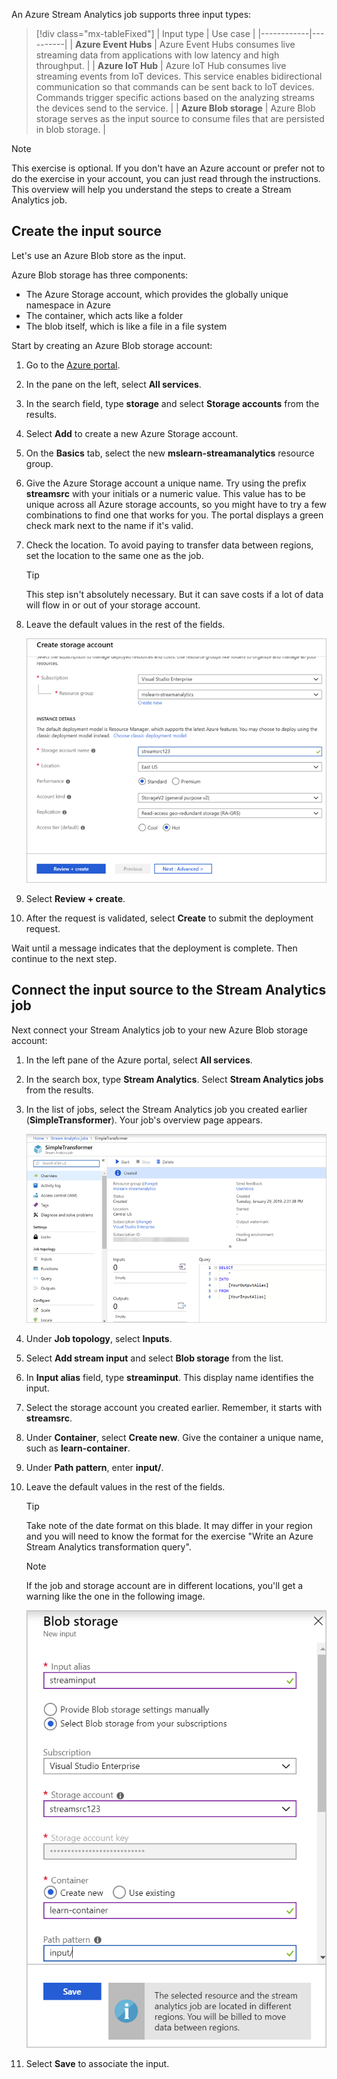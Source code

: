 An Azure Stream Analytics job supports three input types:

> [!div class="mx-tableFixed"]
> | Input type | Use case |
> |------------|----------|
> | **Azure Event Hubs** | Azure Event Hubs consumes live streaming data from applications with low latency and high throughput. |
> | **Azure IoT Hub**   | Azure IoT Hub consumes live streaming events from IoT devices. This service enables bidirectional communication so that commands can be sent back to IoT devices. Commands trigger specific actions based on the analyzing streams the devices send to the service. |
> | **Azure Blob storage** | Azure Blob storage serves as the input source to consume files that are persisted in blob storage. |

> [!NOTE]
> This exercise is optional. If you don't have an Azure account or prefer not to do the exercise in your account, you can just read through the instructions. This overview will help you understand the steps to create a Stream Analytics job.

## Create the input source

Let's use an Azure Blob store as the input. 

Azure Blob storage has three components: 

* The Azure Storage account, which provides the globally unique namespace in Azure 
* The container, which acts like a folder 
* The blob itself, which is like a file in a file system

Start by creating an Azure Blob storage account:

1. Go to the [Azure portal](https://portal.azure.com?azure-portal=true).
1. In the pane on the left, select **All services**.
1. In the search field, type **storage** and select **Storage accounts** from the results.
1. Select **Add** to create a new Azure Storage account.
1. On the **Basics** tab, select the new **mslearn-streamanalytics** resource group.
1. Give the Azure Storage account a unique name. Try using the prefix **streamsrc** with your initials or a numeric value. This value has to be unique across all Azure storage accounts, so you might have to try a few combinations to find one that works for you. The portal displays a green check mark next to the name if it's valid.
1. Check the location. To avoid paying to transfer data between regions, set the location to the same one as the job.
    
    > [!TIP]
    > This step isn't absolutely necessary. But it can save costs if a lot of data will flow in or out of your storage account.

1. Leave the default values in the rest of the fields.

    ![Screenshot showing how to create a storage account named "streamsrc"](../media/4-add-storage-account.png)

1. Select **Review + create**.
1. After the request is validated, select **Create** to submit the deployment request.

Wait until a message indicates that the deployment is complete. Then continue to the next step.

## Connect the input source to the Stream Analytics job

Next connect your Stream Analytics job to your new Azure Blob storage account:

1. In the left pane of the Azure portal, select **All services**.
1. In the search box, type **Stream Analytics**. Select **Stream Analytics jobs** from the results.
1. In the list of jobs, select the Stream Analytics job you created earlier (**SimpleTransformer**). Your job's overview page appears.

    ![Screenshot of the job in the Azure portal](../media/4-stream-job-overview.png)

1. Under **Job topology**, select **Inputs**.
1. Select **Add stream input** and select **Blob storage** from the list.
1. In **Input alias** field, type **streaminput**. This display name identifies the input.
1. Select the storage account you created earlier. Remember, it starts with **streamsrc**.
1. Under **Container**, select **Create new**. Give the container a unique name, such as **learn-container**.
1. Under **Path pattern**, enter **input/**.
1. Leave the default values in the rest of the fields.


    > [!TIP]
    > Take note of the date format on this blade.  It may differ in your region and you will need to know the format for the exercise "Write an Azure Stream Analytics transformation query".

    > [!NOTE]
    > If the job and storage account are in different locations, you'll get a warning like the one in the following image.

    ![Screenshot of the interface where you define the input, showing a warning message](../media/4-create-blob-input.png)
    
1. Select **Save** to associate the input.